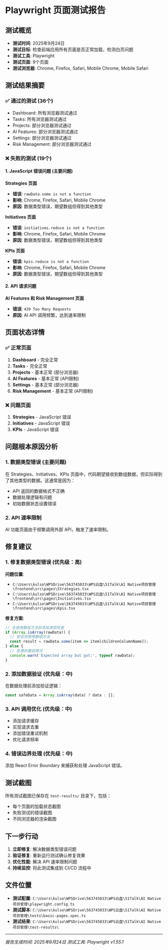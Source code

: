 # Playwright 页面测试报告

## 测试概览
- **测试时间**: 2025年9月24日
- **测试目标**: 检查前端应用所有页面是否正常加载，检测白页问题
- **测试工具**: Playwright
- **测试页面**: 9个页面
- **测试浏览器**: Chrome, Firefox, Safari, Mobile Chrome, Mobile Safari

## 测试结果摘要

### ✅ 通过的测试 (36个)
- Dashboard: 所有浏览器测试通过
- Tasks: 所有浏览器测试通过  
- Projects: 部分浏览器测试通过
- AI Features: 部分浏览器测试通过
- Settings: 部分浏览器测试通过
- Risk Management: 部分浏览器测试通过

### ❌ 失败的测试 (19个)

#### 1. JavaScript 错误问题 (主要问题)

**Strategies 页面**
- **错误**: `rawData.some is not a function`
- **影响**: Chrome, Firefox, Safari, Mobile Chrome
- **原因**: 数据类型错误，期望数组但得到其他类型

**Initiatives 页面**  
- **错误**: `initiatives.reduce is not a function`
- **影响**: Chrome, Firefox, Safari, Mobile Chrome
- **原因**: 数据类型错误，期望数组但得到其他类型

**KPIs 页面**
- **错误**: `kpis.reduce is not a function`  
- **影响**: Chrome, Firefox, Safari, Mobile Chrome
- **原因**: 数据类型错误，期望数组但得到其他类型

#### 2. API 请求问题
**AI Features 和 Risk Management 页面**
- **错误**: `429 Too Many Requests`
- **原因**: AI API 调用频繁，达到速率限制

## 页面状态详情

### ✅ 正常页面
1. **Dashboard** - 完全正常
2. **Tasks** - 完全正常
3. **Projects** - 基本正常 (部分浏览器)
4. **AI Features** - 基本正常 (API限制)
5. **Settings** - 基本正常 (部分浏览器)
6. **Risk Management** - 基本正常 (API限制)

### ❌ 问题页面
1. **Strategies** - JavaScript 错误
2. **Initiatives** - JavaScript 错误  
3. **KPIs** - JavaScript 错误

## 问题根本原因分析

### 1. 数据类型错误 (主要问题)
在 Strategies、Initiatives、KPIs 页面中，代码期望接收到数组数据，但实际得到了其他类型的数据。这通常是因为：

- API 返回的数据格式不正确
- 数据处理逻辑有问题
- 初始数据状态设置错误

### 2. API 速率限制
AI 功能页面由于频繁调用外部 API，触发了速率限制。

## 修复建议

### 1. 修复数据类型错误 (优先级：高)

**问题位置**: 
- `C:\Users\kulso\WPSDrive\563745033\WPS云盘\51Talk\AI Native项目管理\frontend\src\pages\Strategies.tsx`
- `C:\Users\kulso\WPSDrive\563745033\WPS云盘\51Talk\AI Native项目管理\frontend\src\pages\Initiatives.tsx`
- `C:\Users\kulso\WPSDrive\563745033\WPS云盘\51Talk\AI Native项目管理\frontend\src\pages\Kpis.tsx`

**修复方案**:
```typescript
// 在使用数组方法前添加类型检查
if (Array.isArray(rawData)) {
  // 安全地使用数组方法
  const result = rawData.some(item => item[childrenColumnName]);
} else {
  // 处理非数组情况
  console.warn('Expected array but got:', typeof rawData);
}
```

### 2. 添加数据验证 (优先级：中)
在数据处理前添加验证逻辑：
```typescript
const safeData = Array.isArray(data) ? data : [];
```

### 3. API 调用优化 (优先级：中)
- 添加请求缓存
- 实现请求去重
- 添加错误重试机制
- 优化请求频率

### 4. 错误边界处理 (优先级：中)
添加 React Error Boundary 来捕获和处理 JavaScript 错误。

## 测试截图
所有测试截图已保存在 `test-results/` 目录下，包括：
- 每个页面的加载状态截图
- 失败测试的错误截图
- 不同浏览器的渲染截图

## 下一步行动
1. **立即修复**: 解决数据类型错误问题
2. **验证修复**: 重新运行测试确认修复效果  
3. **优化性能**: 解决 API 速率限制问题
4. **持续监控**: 将此测试集成到 CI/CD 流程中

## 文件位置
- **测试配置**: `C:\Users\kulso\WPSDrive\563745033\WPS云盘\51Talk\AI Native项目管理\playwright.config.ts`
- **测试脚本**: `C:\Users\kulso\WPSDrive\563745033\WPS云盘\51Talk\AI Native项目管理\tests\basic-pages.spec.ts`
- **测试结果**: `C:\Users\kulso\WPSDrive\563745033\WPS云盘\51Talk\AI Native项目管理\test-results\`

---
*报告生成时间: 2025年9月24日*
*测试工具: Playwright v1.55.1*
